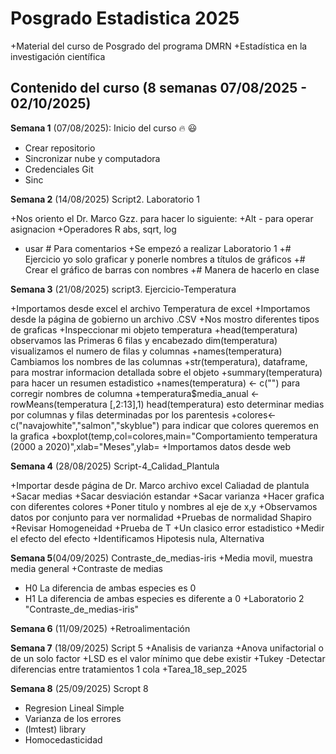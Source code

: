 # Posgrado Estadistica 2025
 
  +Material del curso de Posgrado del programa DMRN
  +Estadística en la investigación científica

## Contenido del curso (8 semanas 07/08/2025 - 02/10/2025)

**Semana 1** (07/08/2025): Inicio del curso :fire: :smiley:
  + Crear repositorio
  + Sincronizar nube y computadora
  + Credenciales Git
  + Sinc


**Semana 2** (14/08/2025) Script2. Laboratorio 1

  +Nos oriento el Dr. Marco Gzz. para hacer lo siguiente:
  +Alt - para operar asignacion
  +Operadores R abs, sqrt, log
  + usar # Para comentarios
  +Se empezó a realizar Laboratorio 1
  +# Ejercicio yo solo graficar y ponerle nombres a títulos de gráficos
  +# Crear el gráfico de barras con nombres
  +# Manera de hacerlo en clase
  
   
**Semana 3** (21/08/2025) script3.  Ejercicio-Temperatura

  +Importamos desde excel el archivo Temperatura de excel
  +Importamos desde la página de gobierno un archivo .CSV
  +Nos mostro diferentes tipos de graficas
  +Inspeccionar mi objeto temperatura
  +head(temperatura) observamos las Primeras 6 filas y encabezado
  dim(temperatura) visualizamos el numero de filas y columnas
  +names(temperatura) Cambiamos los nombres de las columnas
  +str(temperatura), dataframe, para mostrar informacion detallada sobre el objeto
  +summary(temperatura) para hacer un resumen estadistico
  +names(temperatura) <- c("") para corregir nombres de columna
  +temperatura$media_anual <- rowMeans(temperatura [,2:13],1) head(temperatura) esto determinar medias por columnas y filas determinadas por los parentesis
  +colores<-c("navajowhite","salmon","skyblue") para indicar que colores queremos en la grafica
  +boxplot(temp,col=colores,main="Comportamiento temperatura (2000 a 2020)",xlab="Meses",ylab=
  +Importamos datos desde web
  

**Semana 4** (28/08/2025) Script-4_Calidad_Plantula

  +Importar desde página de Dr. Marco archivo excel Caliadad de plantula
  +Sacar medias 
  +Sacar desviación estandar
  +Sacar varianza
  +Hacer grafica con diferentes colores
  +Poner titulo y nombres al eje de x,y
  +Observamos datos por conjunto para ver normalidad
  +Pruebas de normalidad Shapiro
  +Revisar Homogeneidad
  +Prueba de T
  +Un clasico error estadistico
  +Medir el efecto del efecto
  +Identificamos Hipotesis nula, Alternativa
  
  
**Semana 5**(04/09/2025) Contraste_de_medias-iris
  +Media movil, muestra media general 
  +Contraste de medias
  + H0 La diferencia de ambas especies es 0
  + H1 La diferencia de ambas especies es diferente a 0
  +Laboratorio 2 "Contraste_de_medias-iris"
  
**Semana 6** (11/09/2025)
  +Retroalimentación
  
**Semana 7** (18/09/2025)  Script 5
  +Analisis de varianza
    +Anova unifactorial o de un solo factor
    +LSD es el valor mínimo que debe existir
    +Tukey -Detectar diferencias entre tratamientos  1 cola
    +Tarea_18_sep_2025

**Semana 8** (25/09/2025)  Scropt 8
  + Regresion Lineal Simple
  + Varianza de los errores
  + (lmtest) library
  + Homocedasticidad

